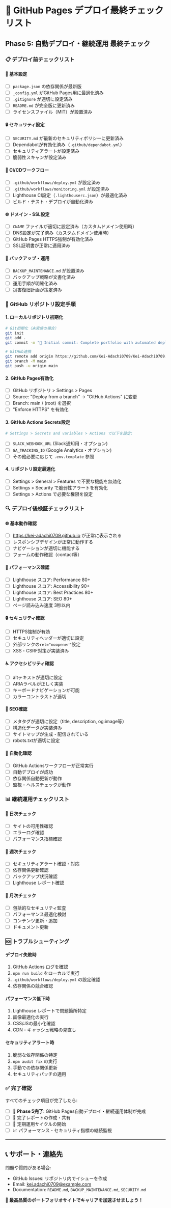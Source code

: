 # 🚀 GitHub Pages デプロイ最終チェックリスト

## Phase 5: 自動デプロイ・継続運用 最終チェック

### 📋 デプロイ前チェックリスト

#### 🔧 基本設定
- [ ] `package.json` の依存関係が最新版
- [ ] `_config.yml` がGitHub Pages用に最適化済み
- [ ] `.gitignore` が適切に設定済み
- [ ] `README.md` が完全版に更新済み
- [ ] ライセンスファイル（MIT）が設置済み

#### 🔒 セキュリティ設定
- [ ] `SECURITY.md` が最新のセキュリティポリシーに更新済み
- [ ] Dependabotが有効化済み（`.github/dependabot.yml`）
- [ ] セキュリティアラートが設定済み
- [ ] 脆弱性スキャンが設定済み

#### 🔄 CI/CDワークフロー
- [ ] `.github/workflows/deploy.yml` が設定済み
- [ ] `.github/workflows/monitoring.yml` が設定済み
- [ ] Lighthouse CI設定（`.lighthouserc.json`）が最適化済み
- [ ] ビルド・テスト・デプロイが自動化済み

#### 🌐 ドメイン・SSL設定
- [ ] `CNAME` ファイルが適切に設定済み（カスタムドメイン使用時）
- [ ] DNS設定が完了済み（カスタムドメイン使用時）
- [ ] GitHub Pages HTTPS強制が有効化済み
- [ ] SSL証明書が正常に適用済み

#### 💾 バックアップ・運用
- [ ] `BACKUP_MAINTENANCE.md` が設置済み
- [ ] バックアップ戦略が文書化済み
- [ ] 運用手順が明確化済み
- [ ] 災害復旧計画が策定済み

### 🚀 GitHub リポジトリ設定手順

#### 1. ローカルリポジトリ初期化
```bash
# Git初期化（未実施の場合）
git init
git add .
git commit -m "🎉 Initial commit: Complete portfolio with automated deployment"

# GitHub連携
git remote add origin https://github.com/Kei-Adachi0709/Kei-Adachi0709.github.io.git
git branch -M main
git push -u origin main
```

#### 2. GitHub Pages有効化
- [ ] GitHub リポジトリ > Settings > Pages
- [ ] Source: "Deploy from a branch" → "GitHub Actions" に変更
- [ ] Branch: main / (root) を選択
- [ ] "Enforce HTTPS" を有効化

#### 3. GitHub Actions Secrets設定
```bash
# Settings > Secrets and variables > Actions で以下を設定:
```
- [ ] `SLACK_WEBHOOK_URL` (Slack通知用・オプション)
- [ ] `GA_TRACKING_ID` (Google Analytics・オプション)
- [ ] その他必要に応じて `.env.template` 参照

#### 4. リポジトリ設定最適化
- [ ] Settings > General > Features で不要な機能を無効化
- [ ] Settings > Security で脆弱性アラートを有効化
- [ ] Settings > Actions で必要な権限を設定

### 🔍 デプロイ後検証チェックリスト

#### 🌐 基本動作確認
- [ ] https://kei-adachi0709.github.io が正常に表示される
- [ ] レスポンシブデザインが正常に動作する
- [ ] ナビゲーションが適切に機能する
- [ ] フォームの動作確認（contact等）

#### 🚀 パフォーマンス確認
- [ ] Lighthouse スコア: Performance 80+
- [ ] Lighthouse スコア: Accessibility 90+
- [ ] Lighthouse スコア: Best Practices 80+
- [ ] Lighthouse スコア: SEO 80+
- [ ] ページ読み込み速度 3秒以内

#### 🔒 セキュリティ確認
- [ ] HTTPS強制が有効
- [ ] セキュリティヘッダーが適切に設定
- [ ] 外部リンクの`rel="noopener"`設定
- [ ] XSS・CSRF対策が実装済み

#### ♿ アクセシビリティ確認
- [ ] altテキストが適切に設定
- [ ] ARIAラベルが正しく実装
- [ ] キーボードナビゲーションが可能
- [ ] カラーコントラストが適切

#### 🎯 SEO確認
- [ ] メタタグが適切に設定（title, description, og:image等）
- [ ] 構造化データが実装済み
- [ ] サイトマップが生成・配信されている
- [ ] robots.txtが適切に設定

#### 🔄 自動化確認
- [ ] GitHub Actionsワークフローが正常実行
- [ ] 自動デプロイが成功
- [ ] 依存関係自動更新が動作
- [ ] 監視・ヘルスチェックが動作

### 📊 継続運用チェックリスト

#### 📅 日次チェック
- [ ] サイトの可用性確認
- [ ] エラーログ確認
- [ ] パフォーマンス指標確認

#### 📅 週次チェック
- [ ] セキュリティアラート確認・対応
- [ ] 依存関係更新確認
- [ ] バックアップ状況確認
- [ ] Lighthouse レポート確認

#### 📅 月次チェック
- [ ] 包括的なセキュリティ監査
- [ ] パフォーマンス最適化検討
- [ ] コンテンツ更新・追加
- [ ] ドキュメント更新

### 🆘 トラブルシューティング

#### デプロイ失敗時
1. GitHub Actions ログを確認
2. `npm run build` をローカルで実行
3. `.github/workflows/deploy.yml` の設定確認
4. 依存関係の競合確認

#### パフォーマンス低下時
1. Lighthouse レポートで問題箇所特定
2. 画像最適化の実行
3. CSS/JSの最小化確認
4. CDN・キャッシュ戦略の見直し

#### セキュリティアラート時
1. 脆弱な依存関係の特定
2. `npm audit fix` の実行
3. 手動での依存関係更新
4. セキュリティパッチの適用

### ✅ 完了確認

すべてのチェック項目が完了したら:

- [ ] 🎉 **Phase 5完了**: GitHub Pages自動デプロイ・継続運用体制が完成
- [ ] 📝 完了レポートの作成・共有
- [ ] 🔄 定期運用サイクルの開始
- [ ] 📈 パフォーマンス・セキュリティ指標の継続監視

---

## 📞 サポート・連絡先

問題や質問がある場合:
- GitHub Issues: リポジトリ内でイシューを作成
- Email: kei.adachi0709@example.com
- Documentation: `README.md`, `BACKUP_MAINTENANCE.md`, `SECURITY.md`

**🚀 最高品質のポートフォリオサイトでキャリアを加速させましょう！**
